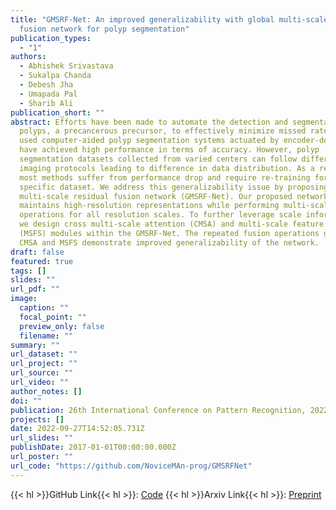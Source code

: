 ```yaml
---
title: "GMSRF-Net: An improved generalizability with global multi-scale residual
  fusion network for polyp segmentation"
publication_types:
  - "1"
authors:
  - Abhishek Srivastava
  - Sukalpa Chanda
  - Debesh Jha
  - Umapada Pal
  - Sharib Ali
publication_short: ""
abstract: Efforts have been made to automate the detection and segmentation of
  polyps, a precancerous precursor, to effectively minimize missed rate. Widely
  used computer-aided polyp segmentation systems actuated by encoder-decoder
  have achieved high performance in terms of accuracy. However, polyp
  segmentation datasets collected from varied centers can follow different
  imaging protocols leading to difference in data distribution. As a result,
  most methods suffer from performance drop and require re-training for each
  specific dataset. We address this generalizability issue by proposing a global
  multi-scale residual fusion network (GMSRF-Net). Our proposed network
  maintains high-resolution representations while performing multi-scale fusion
  operations for all resolution scales. To further leverage scale information,
  we design cross multi-scale attention (CMSA) and multi-scale feature selection
  (MSFS) modules within the GMSRF-Net. The repeated fusion operations gated by
  CMSA and MSFS demonstrate improved generalizability of the network.
draft: false
featured: true
tags: []
slides: ""
url_pdf: ""
image:
  caption: ""
  focal_point: ""
  preview_only: false
  filename: ""
summary: ""
url_dataset: ""
url_project: ""
url_source: ""
url_video: ""
author_notes: []
doi: ""
publication: 26th International Conference on Pattern Recognition, 2022
projects: []
date: 2022-09-27T14:52:05.731Z
url_slides: ""
publishDate: 2017-01-01T00:00:00.000Z
url_poster: ""
url_code: "https://github.com/NoviceMAn-prog/GMSRFNet"
---
```


{{< hl >}}GitHub Link{{< hl >}}: [Code](https://github.com/NoviceMAn-prog/GMSRFNet)
{{< hl >}}Arxiv Link{{< hl >}}: [Preprint](https://arxiv.org/pdf/2111.10614.pdf)

